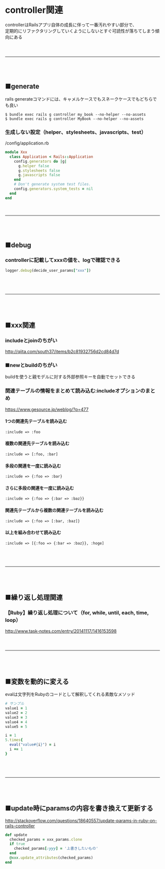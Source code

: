 
# controller関連

controllerはRailsアプリ自体の成長に伴って一番汚れやすい部分で、  
定期的にリファクタリングしていくようにしないとすぐ可読性が落ちてしまう傾向にある  
　  
　  
- - - 
　  
　  
## ■generate

rails generateコマンドには、キャメルケースでもスネークケースでもどちらでも良い

```
$ bundle exec rails g controller my_book --no-helper --no-assets
$ bundle exec rails g controller MyBook --no-helper --no-assets
```

### 生成しない設定（helper、stylesheets、javascripts、test）

/config/application.rb

```ruby
module Xxx
  class Application < Rails::Application
    config.generators do |g|
      g.helper false
      g.stylesheets false
      g.javascripts false
    end
    # Don't generate system test files.
    config.generators.system_tests = nil
  end
end
```


　  
- - - 
　  
　  
## ■debug

### controllerに記載してxxxの値を、logで確認できる

```ruby
logger.debug(decide_user_params["xxx"])
```
　  
　  
- - - 
　  
　  
## ■xxx関連

### includeとjoinのちがい

http://qiita.com/south37/items/b2c81932756d2cd84d7d  

### ■newとbuildのちがい

buildを使うと親モデルに対する外部参照キーを自動でセットできる

### 関連テーブルの情報をまとめて読み込む:includeオプションのまとめ

https://www.gesource.jp/weblog/?p=477  

#### 1つの関連先テーブルを読み込む

```
:include => :foo
```

#### 複数の関連先テーブルを読み込む

```
:include => [:foo, :bar]
```
#### 多段の関連を一度に読み込む

```
:include => {:foo => :bar}
```

#### さらに多段の関連を一度に読み込む

```
:include => {:foo => {:bar => :baz}}
```

#### 関連先テーブルから複数の関連テーブルを読み込む

```
:include => {:foo => [:bar, :baz]}
```

#### 以上を組み合わせて読み込む

```
:include => [{:foo => {:bar => :baz}}, :hoge]
```
　  
　  
- - - 
　  
　  
## ■繰り返し処理関連

### 【Ruby】繰り返し処理について（for, while, until, each, time, loop）

http://www.task-notes.com/entry/20141117/1416153598  
　  
　  
- - - 
　  
　  
## ■変数を動的に変える

evalは文字列をRubyのコードとして解釈してくれる素敵なメソッド  

```ruby
# サンプル
value1 = 1
value2 = 2
value3 = 3
value4 = 4
value5 = 5
```
```ruby
i = 1
5.times{
  eval("value#{i}") = i
  i += 1
}
```
　  
　  
- - - 
　  
　  
## ■update時にparamsの内容を書き換えて更新する

http://stackoverflow.com/questions/18640557/update-params-in-ruby-on-rails-controller  

```ruby
def update
  checked_params = xxx_params.clone
  if true
    checked_params[:yyy] = '上書きしたいもの'
  end
  @xxx.update_attributes(checked_params)
end
```

